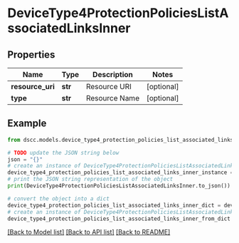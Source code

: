 # DeviceType4ProtectionPoliciesListAssociatedLinksInner


## Properties

Name | Type | Description | Notes
------------ | ------------- | ------------- | -------------
**resource_uri** | **str** | Resource URI | [optional] 
**type** | **str** | Resource Name | [optional] 

## Example

```python
from dscc.models.device_type4_protection_policies_list_associated_links_inner import DeviceType4ProtectionPoliciesListAssociatedLinksInner

# TODO update the JSON string below
json = "{}"
# create an instance of DeviceType4ProtectionPoliciesListAssociatedLinksInner from a JSON string
device_type4_protection_policies_list_associated_links_inner_instance = DeviceType4ProtectionPoliciesListAssociatedLinksInner.from_json(json)
# print the JSON string representation of the object
print(DeviceType4ProtectionPoliciesListAssociatedLinksInner.to_json())

# convert the object into a dict
device_type4_protection_policies_list_associated_links_inner_dict = device_type4_protection_policies_list_associated_links_inner_instance.to_dict()
# create an instance of DeviceType4ProtectionPoliciesListAssociatedLinksInner from a dict
device_type4_protection_policies_list_associated_links_inner_from_dict = DeviceType4ProtectionPoliciesListAssociatedLinksInner.from_dict(device_type4_protection_policies_list_associated_links_inner_dict)
```
[[Back to Model list]](../README.md#documentation-for-models) [[Back to API list]](../README.md#documentation-for-api-endpoints) [[Back to README]](../README.md)


